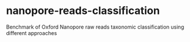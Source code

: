 # nanopore-reads-classification
Benchmark of Oxford Nanopore raw reads taxonomic classification using different approaches
